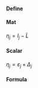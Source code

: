 #### Define

#### Mat
$\eta_{j}=l_{j}-\tilde{L}$
#### Scalar
$\eta_{j}=\varepsilon_{j}+\Delta_{j}$
 #### Formula
 
